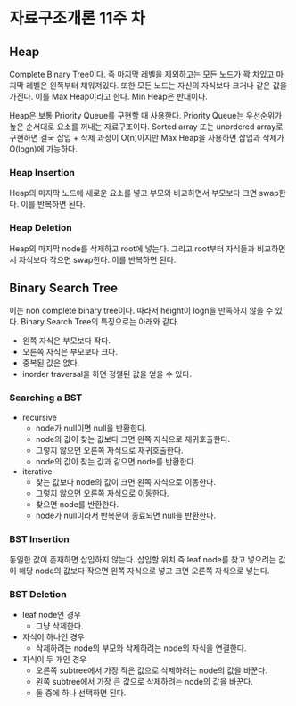 # 자료구조개론 11주 차

## Heap

Complete Binary Tree이다. 즉 마지막 레벨을 제외하고는 모든 노드가 꽉 차있고 마지막 레벨은 왼쪽부터 채워져있다. 또한 모든 노드는 자신의 자식보다 크거나 같은 값을 가진다. 이를 Max Heap이라고 한다. Min Heap은 반대이다.

Heap은 보통 Priority Queue를 구현할 때 사용한다. Priority Queue는 우선순위가 높은 순서대로 요소를 꺼내는 자료구조이다. Sorted array 또는 unordered array로 구현하면 결국 삽입 + 삭제 과정이 O(n)이지만 Max Heap을 사용하면 삽입과 삭제가 O(logn)에 가능하다.

### Heap Insertion

Heap의 마지막 노드에 새로운 요소를 넣고 부모와 비교하면서 부모보다 크면 swap한다. 이를 반복하면 된다.

### Heap Deletion

Heap의 마지막 node를 삭제하고 root에 넣는다. 그리고 root부터 자식들과 비교하면서 자식보다 작으면 swap한다. 이를 반복하면 된다.

## Binary Search Tree

이는 non complete binary tree이다. 따라서 height이 logn을 만족하지 않을 수 있다. Binary Search Tree의 특징으로는 아래와 같다.

- 왼쪽 자식은 부모보다 작다.
- 오른쪽 자식은 부모보다 크다.
- 중복된 값은 없다.
- inorder traversal을 하면 정렬된 값을 얻을 수 있다.

### Searching a BST

- recursive
  - node가 null이면 null을 반환한다.
  - node의 값이 찾는 값보다 크면 왼쪽 자식으로 재귀호출한다.
  - 그렇지 않으면 오른쪽 자식으로 재귀호출한다.
  - node의 값이 찾는 값과 같으면 node를 반환한다.
- iterative
  - 찾는 값보다 node의 값이 크면 왼쪽 자식으로 이동한다.
  - 그렇지 않으면 오른쪽 자식으로 이동한다.
  - 찾으면 node를 반환한다.
  - node가 null이라서 반복문이 종료되면 null을 반환한다.

### BST Insertion

동일한 값이 존재하면 삽입하지 않는다. 삽입할 위치 즉 leaf node를 찾고 넣으려는 값이 해당 node의 값보다 작으면 왼쪽 자식으로 넣고 크면 오른쪽 자식으로 넣는다.

### BST Deletion

- leaf node인 경우
  - 그냥 삭제한다.
- 자식이 하나인 경우
  - 삭제하려는 node의 부모와 삭제하려는 node의 자식을 연결한다.
- 자식이 두 개인 경우
  - 오른쪽 subtree에서 가장 작은 값으로 삭제하려는 node의 값을 바꾼다.
  - 왼쪽 subtree에서 가장 큰 값으로 삭제하려는 node의 값을 바꾼다.
  - 둘 중에 하나 선택하면 된다.
